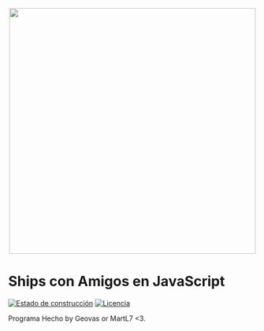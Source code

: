 <div align="center">
    <img src="https://i.pinimg.com/originals/d6/68/47/d6684760b6271426d15e8fb9e0cc9e8f.gif" width="500px">
</div>

# Ships con Amigos en JavaScript

[![Estado de construcción](https://img.shields.io/badge/Estado-construcción%20exitosa-brightgreen.svg)](https://github.com/tuusuario/tuproyecto)
[![Licencia](https://img.shields.io/badge/Licencia-MIT-blue.svg)](LICENSE)

Programa Hecho by Geovas or MartL7 <3.
